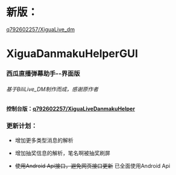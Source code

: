 # 新版：
[q792602257/XiguaLive_dm](https://github.com/q792602257/XiguaLive_dm)

# XiguaDanmakuHelperGUI
### 西瓜直播弹幕助手--界面版
###### 基于BiliLive_DM制作而成，感谢原作者
#### 控制台版：[q792602257/XiguaLiveDanmakuHelper](https://github.com/q792602257/XiguaLiveDanmakuHelper "Python Console Ver")

### 更新计划：

- 增加更多类型消息的解析

- 增加抽奖信息的解析，笔名啊被抽奖刷屏

+ ~~使用Android Api接口，避免网页接口更新~~
        已全面使用Android Api
